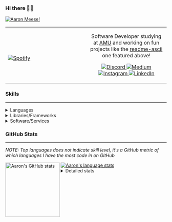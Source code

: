 ### Hi there 👋🏻
[![Aaron Meese!](https://user-images.githubusercontent.com/17814535/88975338-a2aabf00-d27f-11ea-963f-8a19608716b4.png)](https://github.com/ajmeese7/readme-ascii "README ASCII")

<!-- Modified from project here: https://github.com/novatorem/novatorem -->
<table width="100%"> 
  <tr>
  <td width="50%">
      
&nbsp; <br> [![Spotify](https://ajmeese7.vercel.app/api/spotify)](https://open.spotify.com/user/ajmeese)

  </td>
  <td width="50%">

<p align="center">
Software Developer studying at <a href="https://www.amu.apus.edu/">AMU</a> and working on fun 
projects like the <a href="https://github.com/ajmeese7/readme-ascii">readme-ascii</a> one featured above!
</p>
<p align="center">
  <a href="https://discord.gg/PxRTQg3">
    <img src="https://img.shields.io/badge/discord-ajmeese7%234835-369?style=flat-square&logo=discord&logoColor=white&color=purple" alt="Discord" title="Discord">
  </a>
  <a href="https://link.aaronmeese.com/medium">
    <img src="https://img.shields.io/badge/medium-ajmeese7-1DB954?style=flat-square&logo=medium&logoColor=white" alt="Medium" title="Medium">
  </a>
  <br />
  <a href="https://link.aaronmeese.com/instagram">
    <img src="https://img.shields.io/badge/instagram-ajmeese7-1DB954?style=flat-square&logo=instagram&logoColor=white&color=c13584" alt="Instagram" title="Instagram">
  </a>
  <a href="https://link.aaronmeese.com/linkedin">
    <img src="https://img.shields.io/badge/linkedIn-aaronmeese-1DB954?style=flat-square&logo=linkedin&logoColor=white&color=blue" alt="LinkedIn" title="LinkedIn">
  </a>
</p>
  </td>
  </table>

[//]: <> (The `&nbsp;` is to have Aphelion take up more space)

### Skills ###
----
<details>
<summary>Languages</summary>

+ JavaScript
+ HTML
+ CSS
    + [README ASCII](https://github.com/ajmeese7/readme-ascii)
+ PHP
    + [Coupon Booked](https://github.com/ajmeese7/coupon-booked)
    + [Steam Summary](https://github.com/ajmeese7/steam-summary)
+ Java
    + [BRCC Java](https://github.com/ajmeese7/brcc-java)
    + [Euler Problems](https://github.com/ajmeese7/euler-problems)

</details>
<details>
<summary>Libraries/Frameworks</summary>

+ NodeJS
    + [Snapchat Share](https://github.com/ajmeese7/snapchat-share)
    + [FRC Spreadsheets](https://github.com/ajmeese7/frc-spreadsheets)
+ Cordova
    + [Coupon Booked](https://github.com/ajmeese7/coupon-booked)
+ jQuery
+ Discord.js
    + [Spambot](https://github.com/ajmeese7/spambot)
    + [Automatic Reactions](https://github.com/ajmeese7/automatic-reactions)
    + [Multiple Reactions](https://github.com/ajmeese7/multiple-reactions)
    + [Galley Calls](https://github.com/ajmeese7/galley-calls)
    + [Tatsu Toolbox](https://github.com/ajmeese7/tatsu-toolbox)
+ Puppeteer
    + [README ASCII](https://github.com/ajmeese7/readme-ascii)
    + [Dynamic Page Retrieval](https://github.com/ajmeese7/dynamic-page-retrieval)
+ Nightmare.js
    + [Steam Queue Clicker](https://github.com/ajmeese7/steam-queue-clicker)
    + [Repbot](https://github.com/ajmeese7/repbot)
+ Express
    + [Galley Calls](https://github.com/ajmeese7/galley-calls)
+ pdf-lib
+ async

</details>
<details>
<summary>Software/Services</summary>

+ Wallpaper Engine
    + [Random Wallpaper](https://github.com/ajmeese7/random-wallpaper)
    + [Image of the Day](https://github.com/ajmeese7/image-of-the-day)
+ phpMyAdmin
+ cPanel
+ Cloudinary
+ Firefox Extensions
    + [Chess Next Move](https://github.com/ajmeese7/chess-next-move)
    + [Gmail Label Organizer](https://github.com/ajmeese7/gmail-label-organizer)
+ Google Analytics
+ Heroku
+ Nexmo
    + [Coupon Booked](https://github.com/ajmeese7/coupon-booked)
+ Twilio
    + [Galley Calls](https://github.com/ajmeese7/galley-calls)
+ Sonix
    + [Galley Calls](https://github.com/ajmeese7/galley-calls)
+ Auth0
+ OneSignal

</details>
<!--
<details>
<summary>Soft Skills</summary>
+ English/Grammar
+ SEO
    <!-- + TODO: Add my site examples after I finish improving them --
</details>
-->

### GitHub Stats ###
----
*NOTE: Top languages does not indicate skill level, it's a GitHub metric of which languages I have the most code in on GitHub*

<a href="https://profile-summary-for-github.com/user/ajmeese7">
  <img align="left" height="170px" src="https://github-readme-stats.vercel.app/api?username=ajmeese7&show_icons=true&line_height=27&count_private=true&include_all_commits=true" alt="Aaron's GitHub stats"/>
  <img src="https://github-readme-stats.vercel.app/api/top-langs/?username=ajmeese7&hide_langs_below=5&layout=compact" alt="Aaron's language stats"/>
</a>

<details>
<summary>Detailed stats</summary>

### :zap: Recent Activity
<!--START_SECTION:activity-->
1. ❗️ Opened issue [#1](https://github.com//ajmeese7/aaronmeese.dev/issues/1) in [ajmeese7/aaronmeese.dev](https://github.com//ajmeese7/aaronmeese.dev)
2. 🗣 Commented on [#34](https://github.com//ajmeese7/spambot/issues/34) in [ajmeese7/spambot](https://github.com//ajmeese7/spambot)
3. 🗣 Commented on [#34](https://github.com//ajmeese7/spambot/issues/34) in [ajmeese7/spambot](https://github.com//ajmeese7/spambot)
4. 🗣 Commented on [#34](https://github.com//ajmeese7/spambot/issues/34) in [ajmeese7/spambot](https://github.com//ajmeese7/spambot)
5. 🗣 Commented on [#1](https://github.com//ajmeese7/snapchat-share/issues/1) in [ajmeese7/snapchat-share](https://github.com//ajmeese7/snapchat-share)
<!--END_SECTION:activity-->

### 🧐 Waka Stats
<!--START_SECTION:waka-->
**🐱 My Github Data** 

> 🏆 719 Contributions in the Year 2020
 > 
> 📦 53.0 kB Used in Github's Storage 
 > 
> 💼 Opted to Hire
 > 
> 📜 36 Public Repositories
 > 
> 🔑 14 Private Repositories 

**I'm an Early 🐤** 

```text
🌞 Morning    264 commits    ████████░░░░░░░░░░░░░░░░░   33.42% 
🌆 Daytime    350 commits    ███████████░░░░░░░░░░░░░░   44.3% 
🌃 Evening    170 commits    █████░░░░░░░░░░░░░░░░░░░░   21.52% 
🌙 Night      6 commits      ░░░░░░░░░░░░░░░░░░░░░░░░░   0.76%

```
📅 **I'm Most Productive on Saturday** 

```text
Monday       91 commits     ███░░░░░░░░░░░░░░░░░░░░░░   11.52% 
Tuesday      90 commits     ██░░░░░░░░░░░░░░░░░░░░░░░   11.39% 
Wednesday    79 commits     ██░░░░░░░░░░░░░░░░░░░░░░░   10.0% 
Thursday     92 commits     ███░░░░░░░░░░░░░░░░░░░░░░   11.65% 
Friday       123 commits    ████░░░░░░░░░░░░░░░░░░░░░   15.57% 
Saturday     161 commits    █████░░░░░░░░░░░░░░░░░░░░   20.38% 
Sunday       154 commits    ████░░░░░░░░░░░░░░░░░░░░░   19.49%

```


📊 **This Week I Spent My Time On** 

```text
⌚︎ Time Zone: America/Chicago

💬 Programming Languages: 
JSX                      6 hrs 18 mins       ███████████████░░░░░░░░░░   62.98% 
JSON                     2 hrs 12 mins       █████░░░░░░░░░░░░░░░░░░░░   22.02% 
JavaScript               33 mins             █░░░░░░░░░░░░░░░░░░░░░░░░   5.62% 
Markdown                 24 mins             █░░░░░░░░░░░░░░░░░░░░░░░░   4.12% 
HTML                     20 mins             ░░░░░░░░░░░░░░░░░░░░░░░░░   3.39%

🐱‍💻 Projects: 
aaronmeese.com           9 hrs 22 mins       ███████████████████████░░   93.65% 
tatsu-toolbox            16 mins             ░░░░░░░░░░░░░░░░░░░░░░░░░   2.69% 
aaronmeese.dev           10 mins             ░░░░░░░░░░░░░░░░░░░░░░░░░   1.81% 
snapchat-share           6 mins              ░░░░░░░░░░░░░░░░░░░░░░░░░   1.07% 
frc-spreadsheets         2 mins              ░░░░░░░░░░░░░░░░░░░░░░░░░   0.38%

```

**I Mostly Code in JavaScript** 

```text
JavaScript               24 repos            ██████████████░░░░░░░░░░░   57.14% 
HTML                     6 repos             ███░░░░░░░░░░░░░░░░░░░░░░   14.29% 
Java                     4 repos             ██░░░░░░░░░░░░░░░░░░░░░░░   9.52% 
CSS                      3 repos             █░░░░░░░░░░░░░░░░░░░░░░░░   7.14% 
Python                   2 repos             █░░░░░░░░░░░░░░░░░░░░░░░░   4.76%

```



<!--END_SECTION:waka-->
</details>
